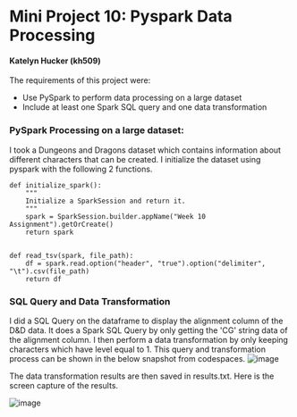 # Mini Project 10: Pyspark Data Processing
#### Katelyn Hucker (kh509)
The requirements of this project were: 
  - Use PySpark to perform data processing on a large dataset
  - Include at least one Spark SQL query and one data transformation

### PySpark Processing on a large dataset: 

I took a Dungeons and Dragons dataset which contains information about different characters that can be created. I initialize the dataset using pyspark with the following 2 functions.

```plaintext
def initialize_spark():
    """
    Initialize a SparkSession and return it.
    """
    spark = SparkSession.builder.appName("Week 10 Assignment").getOrCreate()
    return spark


def read_tsv(spark, file_path):
    df = spark.read.option("header", "true").option("delimiter", "\t").csv(file_path)
    return df
```

### SQL Query and Data Transformation

I did a SQL Query on the dataframe to display the alignment column of the D&D data. It does a Spark SQL Query by only getting the 'CG' string data of the alignment column.  I then perform a data transformation by only keeping characters which have level equal to 1. This query and transformation process can be shown in the below snapshot from codespaces. 
![image](https://github.com/nogibjj/kh509_miniproject10/assets/143521756/b604a9a6-0ff6-46b0-a635-9e8052ccb047)



The data transformation results are then saved in results.txt. Here is the screen capture of the results. 

![image](https://github.com/nogibjj/kh509_miniproject10/assets/143521756/c324fd38-fb7c-4f75-8eee-fc9405fc37f4)

